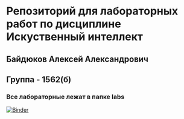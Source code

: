 # Репозиторий для лабораторных работ по дисциплине **Искуственный интеллект**

## Байдюков Алексей Александрович
## Группа - 1562(б)

### Все лабораторные лежат в папке labs


[![Binder](https://mybinder.org/badge.svg)](https://mybinder.org/v2/gh/baa1562b/AI_2ndSemestr_labi/master)
